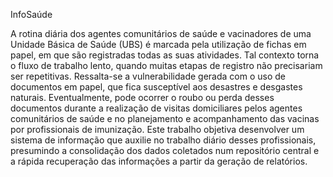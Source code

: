 InfoSaúde

A rotina diária dos agentes comunitários de saúde e vacinadores de uma Unidade Básica de Saúde (UBS) é marcada pela utilização de fichas em papel, em que são registradas todas as suas atividades. Tal contexto torna o fluxo de trabalho lento, quando muitas etapas de registro não precisariam ser repetitivas. Ressalta-se a vulnerabilidade gerada com o uso de documentos em papel, que fica susceptível aos desastres e desgastes naturais. Eventualmente, pode ocorrer o roubo ou perda desses documentos durante  a realização de visitas domiciliares pelos agentes comunitários de saúde e no planejamento e acompanhamento das vacinas por profissionais de imunização. Este trabalho objetiva desenvolver um sistema de informação que auxilie no trabalho  diário desses profissionais, presumindo a consolidação dos dados coletados num repositório central e a rápida recuperação das informações a partir da geração de relatórios.
